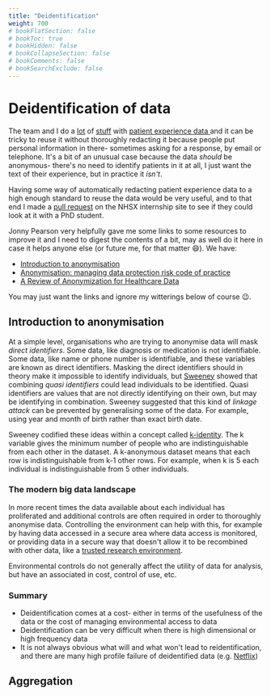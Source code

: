 ```yaml
---
title: "Deidentification"
weight: 700
# bookFlatSection: false
# bookToc: true
# bookHidden: false
# bookCollapseSection: false
# bookComments: false
# bookSearchExclude: false
---
```


# Deidentification of data

The team and I do a [lot](https://github.com/CDU-data-science-team/pxtextmining) of [stuff](https://github.com/CDU-data-science-team/experiencesdashboard) with [patient experience data ](https://github.com/nhs-r-community/pxtextmineR) and it can be tricky to reuse it without thoroughly redacting it because people put personal information in there- sometimes asking for a response, by email or telephone. It's a bit of an unusual case because the data _should_ be anonymous- there's no need to identify patients in it at all, I just want the text of their experience, but in practice it _isn't_. 

Having some way of automatically redacting patient experience data to a high enough standard to reuse the data would be very useful, and to that end I made a [pull request](https://github.com/nhsx/nhsx-internship-projects/pull/4) on the NHSX internship site to see if they could look at it with a PhD student.

Jonny Pearson very helpfully gave me some links to some resources to improve it and I need to digest the contents of a bit, may as well do it here in case it helps anyone else (or future me, for that matter :smile:). We have:

* [Introduction to anonymisation](https://go.privitar.com/rs/588-MYA-374/images/2021-07-Privitar-Bristows-Intro_to_Anonymisation.pdf)
* [Anonymisation: managing data protection risk code of practice](https://ico.org.uk/media/1061/anonymisation-code.pdf)
* [A Review of Anonymization for Healthcare Data](https://arxiv.org/pdf/2104.06523.pdf)

You may just want the links and ignore my witterings below of course :wink:.

## Introduction to anonymisation

At a simple level, organisations who are trying to anonymise data will mask _direct identifiers_. Some data, like diagnosis or medication is not identifiable. Some data, like name or phone number is identifiable, and these variables are known as direct identifiers. Masking the direct identifiers should in theory make it impossible to identify individuals, but [Sweeney](https://dataprivacylab.org/projects/identifiability/index.html) showed that combining _quasi identifiers_ could lead individuals to be identified. Quasi identifiers are values that are not directly identifying on their own, but may be identifying in combination. Sweeney suggested that this kind of _linkage attack_ can be prevented by generalising some of the data. For example, using year and month of birth rather than exact birth date. 

Sweeney codified these ideas within a concept called [k-identity](https://dataprivacylab.org/dataprivacy/projects/kanonymity/kanonymity.html). The k variable gives the minimum number of people who are indistinguishable from each other in the dataset. A k-anonymous dataset means that each row is indistinguishable from k-1 other rows. For example, when k is 5 each individual is indistinguishable from 5 other individuals. 

### The modern big data landscape

In more recent times the data available about each individual has proliferated and additional controls are often required in order to thoroughly anonymise data. Controlling the environment can help with this, for example by having data accessed in a secure area where data access is monitored, or providing data in a secure way that doesn't allow it to be recombined with other data, like a [trusted research environment](https://www.hdruk.ac.uk/wp-content/uploads/2021/04/Goldacre-Review-TRE-Response.pdf). 

Environmental controls do not generally affect the utility of data for analysis, but have an associated in cost, control of use, etc. 

### Summary

* Deidentification comes at a cost- either in terms of the usefulness of the data or the cost of managing environmental access to data
* Deidentification can be very difficult when there is high dimensional or high frequency data
* It is not always obvious what will and what won't lead to reidentification, and there are many high profile failure of deidentified data (e.g. [Netflix](https://www.wired.com/2007/12/why-anonymous-data-sometimes-isnt/))

## Aggregation

